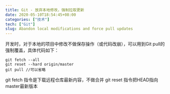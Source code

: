 ```yaml
---
title: Git - 放弃本地修改，强制拉取更新
date: 2020-05-10T18:54:45+08:00
categories: ["技术"]
tech: ["Git"]
slug: Abandon local modifications and force pull updates
---
```


开发时，对于本地的项目中修改不做保存操作（或代码改崩），可以用到Git pull的强制覆盖，具体代码如下：

```
git fetch --all
git reset --hard origin/master
git pull //可以省略
```

git fetch 指令是下载远程仓库最新内容，不做合并
git reset 指令把HEAD指向master最新版本